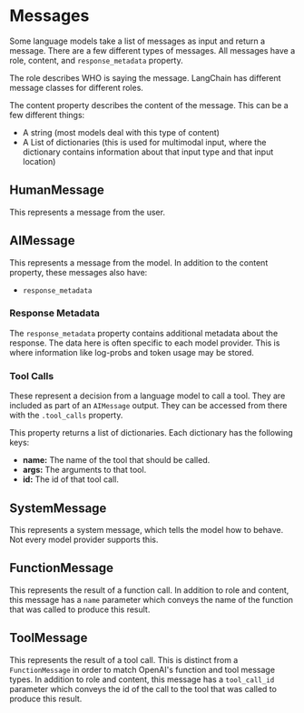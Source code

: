 # Messages

Some language models take a list of messages as input and return a message. There are a few different types of messages. All messages have a role, content, and `response_metadata` property.

The role describes WHO is saying the message. LangChain has different message classes for different roles.

The content property describes the content of the message. This can be a few different things:

- A string (most models deal with this type of content)
- A List of dictionaries (this is used for multimodal input, where the dictionary contains information about that input type and that input location)

## HumanMessage

This represents a message from the user.

## AIMessage

This represents a message from the model. In addition to the content property, these messages also have:

- `response_metadata`

### Response Metadata

The `response_metadata` property contains additional metadata about the response. The data here is often specific to each model provider. This is where information like log-probs and token usage may be stored.

### Tool Calls

These represent a decision from a language model to call a tool. They are included as part of an `AIMessage` output. They can be accessed from there with the `.tool_calls` property.

This property returns a list of dictionaries. Each dictionary has the following keys:

- **name:** The name of the tool that should be called.
- **args:** The arguments to that tool.
- **id:** The id of that tool call.

## SystemMessage

This represents a system message, which tells the model how to behave. Not every model provider supports this.

## FunctionMessage

This represents the result of a function call. In addition to role and content, this message has a `name` parameter which conveys the name of the function that was called to produce this result.

## ToolMessage

This represents the result of a tool call. This is distinct from a `FunctionMessage` in order to match OpenAI's function and tool message types. In addition to role and content, this message has a `tool_call_id` parameter which conveys the id of the call to the tool that was called to produce this result.
